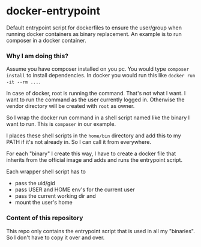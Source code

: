 # docker-entrypoint
Default entrypoint script for dockerfiles to ensure the user/group when running docker containers as binary replacement.
An example is to run composer in a docker container.

### Why I am doing this?
Assume you have composer installed on you pc. You would type `composer install` to install dependencies.
In docker you would run this like `docker run -it --rm ...`.

In case of docker, root is running the command. That's not what I want. I want to run the command as the user currently logged in.
Otherwise the vendor directory will be created with `root` as owner. 

So I wrap the docker run command in a shell script named like the binary I want to run.
This is `composer` in our example.

I places these shell scripts in the `home/bin` directory and add this to my PATH if it's not already in.
So I can call it from everywhere.

For each "binary" I create this way, I have to create a docker file that inherits from the official image and adds and runs the entrypoint script.

Each wrapper shell script has to
- pass the uid/gid
- pass USER and HOME env's for the current user
- pass the current working dir and
- mount the user's home

### Content of this repository
This repo only contains the entrypoint script that is used in all my "binaries". So I don't have to copy it over and over.



